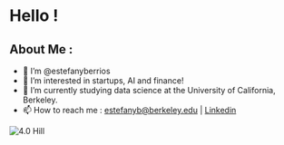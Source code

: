 # Hello !
## About Me :
- 👋 I’m @estefanyberrios
- 👀 I’m interested in startups, AI and finance!
- 🌱 I’m currently studying data science at the University of California, Berkeley.
- 📫 How to reach me : estefanyb@berkeley.edu | [Linkedin](https://www.linkedin.com/in/estefany-berrios/)

![4.0 Hill](https://firebasestorage.googleapis.com/v0/b/sticker-shop-165c7.appspot.com/o/images%2Fcf3b22d1-260f-45ef-8958-9af2ae213241png?alt=media)


<!---
estefanyberrios/estefanyberrios is a ✨ special ✨ repository because its `README.md` (this file) appears on your GitHub profile.
You can click the Preview link to take a look at your changes.
--->
